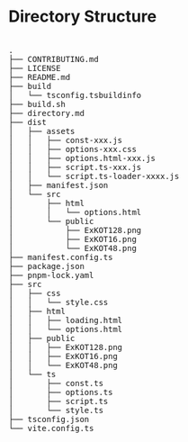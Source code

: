# Directory Structure

<pre>

.
├── CONTRIBUTING.md
├── LICENSE
├── README.md
├── build
│   └── tsconfig.tsbuildinfo
├── build.sh
├── directory.md
├── dist
│   ├── assets
│   │   ├── const-xxx.js
│   │   ├── options-xxx.css
│   │   ├── options.html-xxx.js
│   │   ├── script.ts-xxx.js
│   │   └── script.ts-loader-xxxx.js
│   ├── manifest.json
│   └── src
│       ├── html
│       │   └── options.html
│       └── public
│           ├── ExKOT128.png
│           ├── ExKOT16.png
│           └── ExKOT48.png
├── manifest.config.ts
├── package.json
├── pnpm-lock.yaml
├── src
│   ├── css
│   │   └── style.css
│   ├── html
│   │   ├── loading.html
│   │   └── options.html
│   ├── public
│   │   ├── ExKOT128.png
│   │   ├── ExKOT16.png
│   │   └── ExKOT48.png
│   └── ts
│       ├── const.ts
│       ├── options.ts
│       ├── script.ts
│       └── style.ts
├── tsconfig.json
└── vite.config.ts

</pre>
